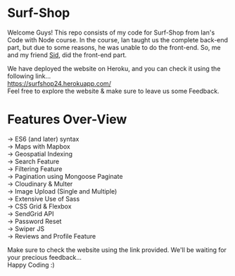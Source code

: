 # Surf-Shop
Welcome Guys! This repo consists of my code for Surf-Shop from Ian's Code with Node course. In the course, Ian taught us the complete back-end part, but due to some reasons, he was unable to do the front-end. So, me and my friend [Sid](https://github.com/sidmirza4), did the front-end part.  

We have deployed the website on Heroku, and you can check it using the following link...  
https://surfshop24.herokuapp.com/  
Feel free to explore the website & make sure to leave us some Feedback.

# Features Over-View
-> ES6 (and later) syntax  
-> Maps with Mapbox  
-> Geospatial Indexing  
-> Search Feature  
-> Filtering Feature   
-> Pagination using Mongoose Paginate  
-> Cloudinary & Multer  
-> Image Upload (Single and Multiple)  
-> Extensive Use of Sass  
-> CSS Grid & Flexbox    
-> SendGrid API   
-> Password Reset  
-> Swiper JS  
-> Reviews and Profile Feature    

Make sure to check the website using the link provided. We'll be waiting for your precious feedback...  
Happy Coding :)